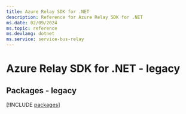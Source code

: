 ```yaml
---
title: Azure Relay SDK for .NET
description: Reference for Azure Relay SDK for .NET
ms.date: 02/09/2024
ms.topic: reference
ms.devlang: dotnet
ms.service: service-bus-relay
---
```

# Azure Relay SDK for .NET - legacy
## Packages - legacy
[!INCLUDE [packages](relay-index.md)]